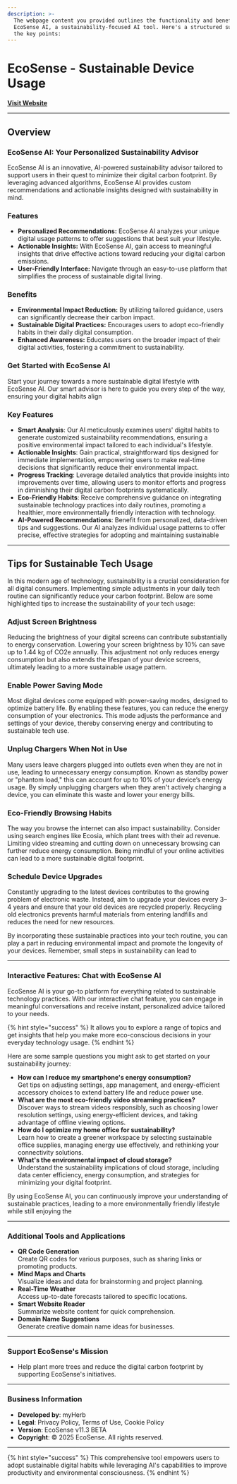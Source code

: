 ```yaml
---
description: >-
  The webpage content you provided outlines the functionality and benefits of
  EcoSense AI, a sustainability-focused AI tool. Here's a structured summary of
  the key points:
---
```


# EcoSense - Sustainable Device Usage

[**Visit Website**](https://eco.myherb.co.il/)

***

## **Overview**

### EcoSense AI: Your Personalized Sustainability Advisor

EcoSense AI is an innovative, AI-powered sustainability advisor tailored to support users in their quest to minimize their digital carbon footprint. By leveraging advanced algorithms, EcoSense AI provides custom recommendations and actionable insights designed with sustainability in mind.

### **Features**

* **Personalized Recommendations:** EcoSense AI analyzes your unique digital usage patterns to offer suggestions that best suit your lifestyle.
* **Actionable Insights:** With EcoSense AI, gain access to meaningful insights that drive effective actions toward reducing your digital carbon emissions.
* **User-Friendly Interface:** Navigate through an easy-to-use platform that simplifies the process of sustainable digital living.

### **Benefits**

* **Environmental Impact Reduction:** By utilizing tailored guidance, users can significantly decrease their carbon impact.
* **Sustainable Digital Practices:** Encourages users to adopt eco-friendly habits in their daily digital consumption.
* **Enhanced Awareness:** Educates users on the broader impact of their digital activities, fostering a commitment to sustainability.

### **Get Started with EcoSense AI**

Start your journey towards a more sustainable digital lifestyle with EcoSense AI. Our smart advisor is here to guide you every step of the way, ensuring your digital habits align

### **Key Features**

* **Smart Analysis**: Our AI meticulously examines users' digital habits to generate customized sustainability recommendations, ensuring a positive environmental impact tailored to each individual's lifestyle.
* **Actionable Insights**: Gain practical, straightforward tips designed for immediate implementation, empowering users to make real-time decisions that significantly reduce their environmental impact.
* **Progress Tracking**: Leverage detailed analytics that provide insights into improvements over time, allowing users to monitor efforts and progress in diminishing their digital carbon footprints systematically.
* **Eco-Friendly Habits**: Receive comprehensive guidance on integrating sustainable technology practices into daily routines, promoting a healthier, more environmentally friendly interaction with technology.
* **AI-Powered Recommendations**: Benefit from personalized, data-driven tips and suggestions. Our AI analyzes individual usage patterns to offer precise, effective strategies for adopting and maintaining sustainable

***

## Tips for Sustainable Tech Usage

In this modern age of technology, sustainability is a crucial consideration for all digital consumers. Implementing simple adjustments in your daily tech routine can significantly reduce your carbon footprint. Below are some highlighted tips to increase the sustainability of your tech usage:

### Adjust Screen Brightness

Reducing the brightness of your digital screens can contribute substantially to energy conservation. Lowering your screen brightness by 10% can save up to 1.44 kg of CO2e annually. This adjustment not only reduces energy consumption but also extends the lifespan of your device screens, ultimately leading to a more sustainable usage pattern.

### Enable Power Saving Mode

Most digital devices come equipped with power-saving modes, designed to optimize battery life. By enabling these features, you can reduce the energy consumption of your electronics. This mode adjusts the performance and settings of your device, thereby conserving energy and contributing to sustainable tech use.

### Unplug Chargers When Not in Use

Many users leave chargers plugged into outlets even when they are not in use, leading to unnecessary energy consumption. Known as standby power or "phantom load," this can account for up to 10% of your device’s energy usage. By simply unplugging chargers when they aren't actively charging a device, you can eliminate this waste and lower your energy bills.

### Eco-Friendly Browsing Habits

The way you browse the internet can also impact sustainability. Consider using search engines like Ecosia, which plant trees with their ad revenue. Limiting video streaming and cutting down on unnecessary browsing can further reduce energy consumption. Being mindful of your online activities can lead to a more sustainable digital footprint.

### Schedule Device Upgrades

Constantly upgrading to the latest devices contributes to the growing problem of electronic waste. Instead, aim to upgrade your devices every 3–4 years and ensure that your old devices are recycled properly. Recycling old electronics prevents harmful materials from entering landfills and reduces the need for new resources.

By incorporating these sustainable practices into your tech routine, you can play a part in reducing environmental impact and promote the longevity of your devices. Remember, small steps in sustainability can lead to

***

### Interactive Features: Chat with EcoSense AI

EcoSense AI is your go-to platform for everything related to sustainable technology practices. With our interactive chat feature, you can engage in meaningful conversations and receive instant, personalized advice tailored to your needs.&#x20;

{% hint style="success" %}
It allows you to explore a range of topics and get insights that help you make more eco-conscious decisions in your everyday technology usage.
{% endhint %}

Here are some sample questions you might ask to get started on your sustainability journey:

* **How can I reduce my smartphone's energy consumption?**\
  Get tips on adjusting settings, app management, and energy-efficient accessory choices to extend battery life and reduce power use.
* **What are the most eco-friendly video streaming practices?**\
  Discover ways to stream videos responsibly, such as choosing lower resolution settings, using energy-efficient devices, and taking advantage of offline viewing options.
* **How do I optimize my home office for sustainability?**\
  Learn how to create a greener workspace by selecting sustainable office supplies, managing energy use effectively, and rethinking your connectivity solutions.
* **What's the environmental impact of cloud storage?**\
  Understand the sustainability implications of cloud storage, including data center efficiency, energy consumption, and strategies for minimizing your digital footprint.

By using EcoSense AI, you can continuously improve your understanding of sustainable practices, leading to a more environmentally friendly lifestyle while still enjoying the

***

### **Additional Tools and Applications**

* **QR Code Generation**\
  Create QR codes for various purposes, such as sharing links or promoting products.
* **Mind Maps and Charts**\
  Visualize ideas and data for brainstorming and project planning.
* **Real-Time Weather**\
  Access up-to-date forecasts tailored to specific locations.
* **Smart Website Reader**\
  Summarize website content for quick comprehension.
* **Domain Name Suggestions**\
  Generate creative domain name ideas for businesses.

***

### **Support EcoSense's Mission**

* Help plant more trees and reduce the digital carbon footprint by supporting EcoSense's initiatives.

***

### **Business Information**

* **Developed by**: myHerb
* **Legal**: Privacy Policy, Terms of Use, Cookie Policy
* **Version**: EcoSense v11.3 BETA
* **Copyright**: © 2025 EcoSense. All rights reserved.

***

{% hint style="success" %}
This comprehensive tool empowers users to adopt sustainable digital habits while leveraging AI's capabilities to improve productivity and environmental consciousness.
{% endhint %}
